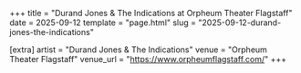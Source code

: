 +++
title = "Durand Jones & The Indications at Orpheum Theater Flagstaff"
date = 2025-09-12
template = "page.html"
slug = "2025-09-12-durand-jones-the-indications"

[extra]
artist = "Durand Jones & The Indications"
venue = "Orpheum Theater Flagstaff"
venue_url = "https://www.orpheumflagstaff.com/"
+++
